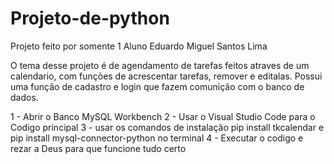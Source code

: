 # Projeto-de-python

Projeto feito por somente 1 Aluno
Eduardo Miguel Santos Lima

O tema desse projeto é de agendamento de tarefas feitos atraves de um calendario, com funções de acrescentar tarefas, remover e editalas.
Possui uma função de cadastro e login que fazem comunição com o banco de dados.

1 - Abrir o Banco MySQL Workbench
2 - Usar o Visual Studio Code para o Codigo principal
3 - usar os comandos de instalação pip install tkcalendar e pip install mysql-connector-python no terminal
4 - Executar o codigo e rezar a Deus para que funcione tudo certo

